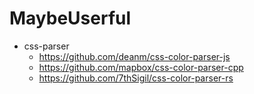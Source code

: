 # MaybeUserful

- css-parser
    - https://github.com/deanm/css-color-parser-js
    - https://github.com/mapbox/css-color-parser-cpp
    - https://github.com/7thSigil/css-color-parser-rs
